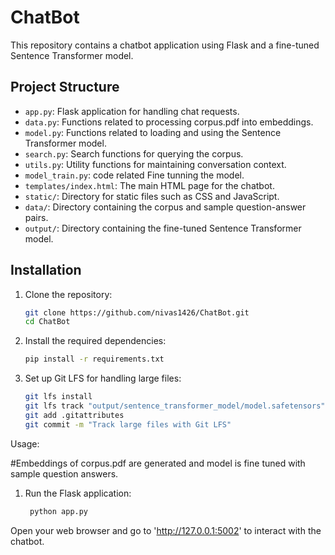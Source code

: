 # ChatBot

This repository contains a chatbot application using Flask and a fine-tuned Sentence Transformer model.

## Project Structure

- `app.py`: Flask application for handling chat requests.
- `data.py`: Functions related to processing corpus.pdf into embeddings.
- `model.py`: Functions related to loading and using the Sentence Transformer model.
- `search.py`: Search functions for querying the corpus.
- `utils.py`: Utility functions for maintaining conversation context.
- `model_train.py`: code related Fine tunning the model.
- `templates/index.html`: The main HTML page for the chatbot.
- `static/`: Directory for static files such as CSS and JavaScript.
- `data/`: Directory containing the corpus and sample question-answer pairs.
- `output/`: Directory containing the fine-tuned Sentence Transformer model.

## Installation

1. Clone the repository:

   ```bash
   git clone https://github.com/nivas1426/ChatBot.git
   cd ChatBot
2. Install the required dependencies:
      ```bash
     pip install -r requirements.txt
3. Set up Git LFS for handling large files:
      ```bash
      git lfs install
      git lfs track "output/sentence_transformer_model/model.safetensors"
      git add .gitattributes
      git commit -m "Track large files with Git LFS"
Usage:

#Embeddings of corpus.pdf are generated and model is fine tuned with sample question answers.

1) Run the Flask application:
   ```bash
    python app.py

Open your web browser and go to 'http://127.0.0.1:5002' to interact with the chatbot.


